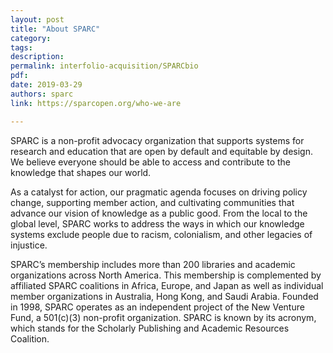 ```yaml
---
layout: post 
title: "About SPARC" 
category: 
tags: 
description: 
permalink: interfolio-acquisition/SPARCbio
pdf:
date: 2019-03-29
authors: sparc
link: https://sparcopen.org/who-we-are

---
```


SPARC is a non-profit advocacy organization that supports systems for research and education that are open by default and equitable by design. We believe everyone should be able to access and contribute to the knowledge that shapes our world. 

As a catalyst for action, our pragmatic agenda focuses on driving policy change, supporting member action, and cultivating communities that advance our vision of knowledge as a public good. From the local to the global level, SPARC works to address the ways in which our knowledge systems exclude people due to racism, colonialism, and other legacies of injustice.

SPARC’s membership includes more than 200 libraries and academic organizations across North America. This membership is complemented by affiliated SPARC coalitions in Africa, Europe, and Japan as well as individual member organizations in Australia, Hong Kong, and Saudi Arabia. Founded in 1998, SPARC operates as an independent project of the New Venture Fund, a 501(c)(3) non-profit organization. SPARC is known by its acronym, which stands for the Scholarly Publishing and Academic Resources Coalition.

